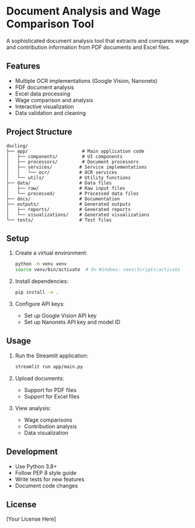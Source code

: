 # Document Analysis and Wage Comparison Tool

A sophisticated document analysis tool that extracts and compares wage and contribution information from PDF documents and Excel files.

## Features

- Multiple OCR implementations (Google Vision, Nanonets)
- PDF document analysis
- Excel data processing
- Wage comparison and analysis
- Interactive visualization
- Data validation and cleaning

## Project Structure

```
docling/
├── app/                    # Main application code
│   ├── components/         # UI components
│   ├── processors/         # Document processors
│   ├── services/          # Service implementations
│   │   └── ocr/           # OCR services
│   └── utils/             # Utility functions
├── data/                  # Data files
│   ├── raw/               # Raw input files
│   └── processed/         # Processed data files
├── docs/                  # Documentation
├── outputs/               # Generated outputs
│   ├── reports/           # Generated reports
│   └── visualizations/    # Generated visualizations
└── tests/                 # Test files
```

## Setup

1. Create a virtual environment:
   ```bash
   python -m venv venv
   source venv/bin/activate  # On Windows: venv\Scripts\activate
   ```

2. Install dependencies:
   ```bash
   pip install -e .
   ```

3. Configure API keys:
   - Set up Google Vision API key
   - Set up Nanonets API key and model ID

## Usage

1. Run the Streamlit application:
   ```bash
   streamlit run app/main.py
   ```

2. Upload documents:
   - Support for PDF files
   - Support for Excel files

3. View analysis:
   - Wage comparisons
   - Contribution analysis
   - Data visualization

## Development

- Use Python 3.8+
- Follow PEP 8 style guide
- Write tests for new features
- Document code changes

## License

[Your License Here] 